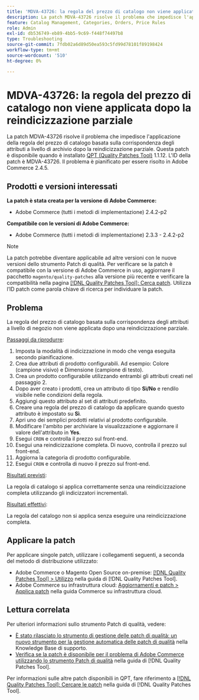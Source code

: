 ```yaml
---
title: 'MDVA-43726: la regola del prezzo di catalogo non viene applicata dopo la reindicizzazione parziale'
description: La patch MDVA-43726 risolve il problema che impedisce l'applicazione della regola del prezzo di catalogo basata sulla corrispondenza degli attributi a livello di archivio dopo la reindicizzazione parziale. Questa patch è disponibile quando è installato [Quality Patches Tool (QPT)](https://experienceleague.adobe.com/en/docs/commerce-operations/tools/quality-patches-tool/quality-patches-tool-to-self-serve-quality-patches) 1.1.12. L'ID della patch è MDVA-43726. Il problema è pianificato per essere risolto in Adobe Commerce 2.4.5.
feature: Catalog Management, Categories, Orders, Price Rules
role: Admin
exl-id: db536749-eb89-4bb5-9c69-f448f74497b8
type: Troubleshooting
source-git-commit: 7fdb02a6d89d50ea593c5fd99d78101f89198424
workflow-type: tm+mt
source-wordcount: '510'
ht-degree: 0%

---
```


# MDVA-43726: la regola del prezzo di catalogo non viene applicata dopo la reindicizzazione parziale

La patch MDVA-43726 risolve il problema che impedisce l&#39;applicazione della regola del prezzo di catalogo basata sulla corrispondenza degli attributi a livello di archivio dopo la reindicizzazione parziale. Questa patch è disponibile quando è installato [QPT (Quality Patches Tool)](https://experienceleague.adobe.com/en/docs/commerce-operations/tools/quality-patches-tool/quality-patches-tool-to-self-serve-quality-patches) 1.1.12. L&#39;ID della patch è MDVA-43726. Il problema è pianificato per essere risolto in Adobe Commerce 2.4.5.

## Prodotti e versioni interessati

**La patch è stata creata per la versione di Adobe Commerce:**

* Adobe Commerce (tutti i metodi di implementazione) 2.4.2-p2

**Compatibile con le versioni di Adobe Commerce:**

* Adobe Commerce (tutti i metodi di implementazione) 2.3.3 - 2.4.2-p2

>[!NOTE]
>
>La patch potrebbe diventare applicabile ad altre versioni con le nuove versioni dello strumento Patch di qualità. Per verificare se la patch è compatibile con la versione di Adobe Commerce in uso, aggiornare il pacchetto `magento/quality-patches` alla versione più recente e verificare la compatibilità nella pagina [[!DNL Quality Patches Tool]: Cerca patch](https://experienceleague.adobe.com/en/docs/commerce-operations/tools/quality-patches-tool/quality-patches-tool-to-self-serve-quality-patches). Utilizza l’ID patch come parola chiave di ricerca per individuare la patch.

## Problema

La regola del prezzo di catalogo basata sulla corrispondenza degli attributi a livello di negozio non viene applicata dopo una reindicizzazione parziale.

<u>Passaggi da riprodurre</u>:

1. Imposta la modalità di indicizzazione in modo che venga eseguita secondo pianificazione.
1. Crea due attributi di prodotto configurabili. Ad esempio: Colore (campione visivo) e Dimensione (campione di testo).
1. Crea un prodotto configurabile utilizzando entrambi gli attributi creati nel passaggio 2.
1. Dopo aver creato i prodotti, crea un attributo di tipo **Sì/No** e rendilo visibile nelle condizioni della regola.
1. Aggiungi questo attributo al set di attributi predefinito.
1. Creare una regola del prezzo di catalogo da applicare quando questo attributo è impostato su **Sì**.
1. Apri uno dei semplici prodotti relativi al prodotto configurabile.
1. Modificare l&#39;ambito per archiviare la visualizzazione e aggiornare il valore dell&#39;attributo in **Yes**.
1. Esegui `CRON` e controlla il prezzo sul front-end.
1. Esegui una reindicizzazione completa. Di nuovo, controlla il prezzo sul front-end.
1. Aggiorna la categoria di prodotto configurabile.
1. Esegui `CRON` e controlla di nuovo il prezzo sul front-end.

<u>Risultati previsti</u>:

La regola di catalogo si applica correttamente senza una reindicizzazione completa utilizzando gli indicizzatori incrementali.

<u>Risultati effettivi</u>:

La regola del catalogo non si applica senza eseguire una reindicizzazione completa.

## Applicare la patch

Per applicare singole patch, utilizzare i collegamenti seguenti, a seconda del metodo di distribuzione utilizzato:

* Adobe Commerce o Magento Open Source on-premise: [[!DNL Quality Patches Tool] > Utilizzo](/help/tools/quality-patches-tool/usage.md) nella guida di [!DNL Quality Patches Tool].
* Adobe Commerce su infrastruttura cloud: [Aggiornamenti e patch > Applica patch](https://experienceleague.adobe.com/docs/commerce-cloud-service/user-guide/develop/upgrade/apply-patches.html) nella guida Commerce su infrastruttura cloud.

## Lettura correlata

Per ulteriori informazioni sullo strumento Patch di qualità, vedere:

* [È stato rilasciato lo strumento di gestione delle patch di qualità: un nuovo strumento per la gestione automatica delle patch di qualità](https://experienceleague.adobe.com/en/docs/commerce-operations/tools/quality-patches-tool/quality-patches-tool-to-self-serve-quality-patches) nella Knowledge Base di supporto.
* [Verifica se la patch è disponibile per il problema di Adobe Commerce utilizzando lo strumento Patch di qualità](/help/tools/quality-patches-tool/patches-available-in-qpt/check-patch-for-magento-issue-with-magento-quality-patches.md) nella guida di [!DNL Quality Patches Tool].

Per informazioni sulle altre patch disponibili in QPT, fare riferimento a [[!DNL Quality Patches Tool]: Cercare le patch](https://experienceleague.adobe.com/tools/commerce-quality-patches/index.html) nella guida di [!DNL Quality Patches Tool].
